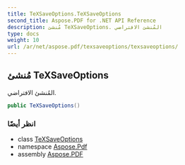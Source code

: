 ```yaml
---
title: TeXSaveOptions.TeXSaveOptions
second_title: Aspose.PDF for .NET API Reference
description: مُنشئ TeXSaveOptions. المُنشئ الافتراضي
type: docs
weight: 10
url: /ar/net/aspose.pdf/texsaveoptions/texsaveoptions/
---
```

## مُنشئ TeXSaveOptions

المُنشئ الافتراضي.

```csharp
public TeXSaveOptions()
```

### انظر أيضًا

* class [TeXSaveOptions](../)
* namespace [Aspose.Pdf](../../../aspose.pdf/)
* assembly [Aspose.PDF](../../../)